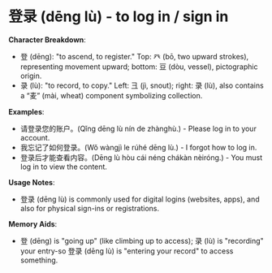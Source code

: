# **登录 (dēng lù) - to log in / sign in**

**Character Breakdown**:  
- 登 (dēng): "to ascend, to register." Top: 癶 (bō, two upward strokes), representing movement upward; bottom: 豆 (dòu, vessel), pictographic origin.  
- 录 (lù): "to record, to copy." Left: 彐 (jì, snout); right: 录 (lù), also contains a “麦” (mài, wheat) component symbolizing collection.

**Examples**:  
- 请登录您的账户。(Qǐng dēng lù nín de zhànghù.) - Please log in to your account.  
- 我忘记了如何登录。(Wǒ wàngjì le rúhé dēng lù.) - I forgot how to log in.  
- 登录后才能查看内容。(Dēng lù hòu cái néng chákàn nèiróng.) - You must log in to view the content.

**Usage Notes**:  
- 登录 (dēng lù) is commonly used for digital logins (websites, apps), and also for physical sign-ins or registrations.

**Memory Aids**:  
- 登 (dēng) is "going up" (like climbing up to access); 录 (lù) is "recording" your entry-so 登录 (dēng lù) is "entering your record" to access something.